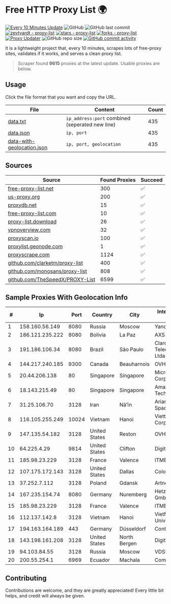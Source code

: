 
# Free HTTP Proxy List 🌍

[![Every 10 Minutes Update](https://github.com/mertguvencli/http-proxy-list/actions/workflows/main.yml/badge.svg?branch=main)](https://github.com/mertguvencli/http-proxy-list/actions/workflows/main.yml)
![GitHub](https://img.shields.io/github/license/mertguvencli/http-proxy-list)
![GitHub last commit](https://img.shields.io/github/last-commit/mertguvencli/http-proxy-list)
[![zevtyardt - proxy-list](https://img.shields.io/static/v1?label=zevtyardt&message=proxy-list&color=blue&logo=github)](https://github.com/zevtyardt/proxy-list "Go to GitHub repo")
[![stars - proxy-list](https://img.shields.io/github/stars/zevtyardt/proxy-list?style=social)](https://github.com/zevtyardt/proxy-list)
[![forks - proxy-list](https://img.shields.io/github/forks/zevtyardt/proxy-list?style=social)](https://github.com/zevtyardt/proxy-list)
[![Proxy Updater](https://github.com/zevtyardt/proxy-list/workflows/Proxy%20Updater/badge.svg)](https://github.com/zevtyardt/proxy-list/actions?query=workflow:"Proxy+Updater")
![GitHub repo size](https://img.shields.io/github/repo-size/zevtyardt/proxy-list)
[![GitHub commit activity](https://img.shields.io/github/commit-activity/m/zevtyardt/proxy-list?logo=commits)](https://github.com/zevtyardt/proxy-list/commits/main)

It is a lightweight project that, every 10 minutes, scrapes lots of free-proxy sites, validates if it works, and serves a clean proxy list.

> Scraper found **9615** proxies at the latest update. Usable proxies are below.

## Usage

Click the file format that you want and copy the URL.

|File|Content|Count|
|----|-------|-----|
|[data.txt](https://raw.githubusercontent.com/mertguvencli/http-proxy-list/main/proxy-list/data.txt)|`ip_address:port` combined (seperated new line)|435|
|[data.json](https://raw.githubusercontent.com/mertguvencli/http-proxy-list/main/proxy-list/data.json)|`ip, port`|435|
|[data-with-geolocation.json](https://raw.githubusercontent.com/mertguvencli/http-proxy-list/main/proxy-list/data-with-geolocation.json)|`ip, port, geolocation`|435|

## Sources

|Source|Found Proxies|Succeed|
|------|-------------|-------|
|[free-proxy-list.net](https://free-proxy-list.net)|300|✅|
|[us-proxy.org](https://www.us-proxy.org)|200|✅|
|[proxydb.net](http://proxydb.net)|15|✅|
|[free-proxy-list.com](https://free-proxy-list.com/?page=&port=&type%5B%5D=http&type%5B%5D=https&up_time=0&search=Search)|10|✅|
|[proxy-list.download](https://www.proxy-list.download/HTTP)|26|✅|
|[vpnoverview.com](https://vpnoverview.com/privacy/anonymous-browsing/free-proxy-servers)|32|✅|
|[proxyscan.io](https://www.proxyscan.io)|100|✅|
|[proxylist.geonode.com](https://proxylist.geonode.com/api/proxy-list?limit=300&page=1&sort_by=lastChecked&sort_type=desc&protocols=http,https)|1|✅|
|[proxyscrape.com](https://api.proxyscrape.com/v2/?request=displayproxies&protocol=http&timeout=10000&country=all&ssl=all&anonymity=all)|1124|✅|
|[github.com/clarketm/proxy-list](https://raw.githubusercontent.com/clarketm/proxy-list/master/proxy-list-raw.txt)|400|✅|
|[github.com/monosans/proxy-list](https://raw.githubusercontent.com/monosans/proxy-list/main/proxies/http.txt)|808|✅|
|[github.com/TheSpeedX/PROXY-List](https://raw.githubusercontent.com/TheSpeedX/PROXY-List/master/http.txt)|6599|✅|


## Sample Proxies With Geolocation Info

|#|Ip|Port|Country|City|Internet Service Provider|
|-|--|----|-------|----|-------------------------|
|1|158.160.56.149|8080|Russia|Moscow|Yandex.Cloud LLC|
|2|186.121.235.222|8080|Bolivia|La Paz|AXS Bolivia S. A.|
|3|191.186.106.34|8080|Brazil|São Paulo|Claro NXT Telecomunicacoes Ltda|
|4|144.217.240.185|9300|Canada|Beauharnois|OVH SAS|
|5|20.44.206.138|80|Singapore|Singapore|Microsoft Corporation|
|6|18.143.215.49|80|Singapore|Singapore|Amazon Technologies Inc.|
|7|31.25.106.70|3128|Iran|Nā’īn|Ariana Gostar Spadana|
|8|116.105.255.249|10024|Vietnam|Hanoi|Viettel Corporation|
|9|147.135.54.182|3128|United States|Reston|OVH SAS|
|10|64.225.4.29|9814|United States|Clifton|DigitalOcean, LLC|
|11|185.98.23.229|3128|France|Valence|ITMETRIX|
|12|107.175.172.143|3128|United States|Dallas|ColoCrossing|
|13|37.252.7.112|3128|Poland|Gdansk|Artnet Sp. z o.o.|
|14|167.235.154.74|8080|Germany|Nuremberg|Hetzner Online GmbH|
|15|185.98.23.229|3128|France|Valence|ITMETRIX|
|16|112.137.142.8|3128|Vietnam|Hanoi|VietNam National University|
|17|194.163.164.189|443|Germany|Düsseldorf|Contabo GmbH|
|18|143.198.161.208|3128|United States|North Bergen|DigitalOcean, LLC|
|19|94.103.84.55|3128|Russia|Moscow|VDSINA|
|20|200.55.254.1|6969|Ecuador|Machala|Comm & Net S.A.|



## Contributing

Contributions are welcome, and they are greatly appreciated! Every
little bit helps, and credit will always be given.


